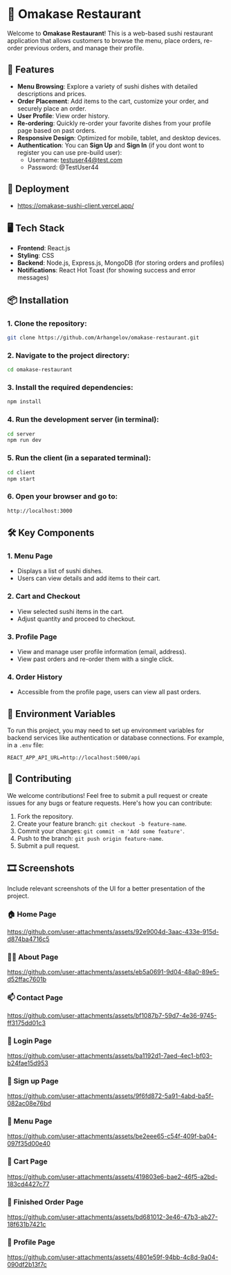 # 🍣 Omakase Restaurant

Welcome to **Omakase Restaurant**! This is a web-based sushi restaurant application that allows customers to browse the menu, place orders, re-order previous orders, and manage their profile.

## 🚀 Features

- **Menu Browsing**: Explore a variety of sushi dishes with detailed descriptions and prices.
- **Order Placement**: Add items to the cart, customize your order, and securely place an order.
- **User Profile**: View order history.
- **Re-ordering**: Quickly re-order your favorite dishes from your profile page based on past orders.
- **Responsive Design**: Optimized for mobile, tablet, and desktop devices.
- **Authentication**: You can **Sign Up** and **Sign In** (if you dont wont to register you can use pre-build user):
  - Username: testuser44@test.com
  - Password: @TestUser44
 
## 🔧 Deployment

  - https://omakase-sushi-client.vercel.app/

## 🖥️ Tech Stack

- **Frontend**: React.js
- **Styling**: CSS
- **Backend**: Node.js, Express.js, MongoDB (for storing orders and profiles)
- **Notifications**: React Hot Toast (for showing success and error messages)

## 📦 Installation

### 1. Clone the repository:

   ```bash
   git clone https://github.com/Arhangelov/omakase-restaurant.git
   ```

### 2. Navigate to the project directory:

   ```bash
   cd omakase-restaurant
   ```

### 3. Install the required dependencies:

   ```bash
   npm install
   ```

### 4. Run the development server (in terminal):

   ```bash
   cd server
   npm run dev
   ```

### 5. Run the client (in a separated terminal):

   ```bash
   cd client
   npm start
   ```


### 6. Open your browser and go to:

   ```
   http://localhost:3000
   ```

## 🛠️ Key Components

### 1. **Menu Page**
   - Displays a list of sushi dishes.
   - Users can view details and add items to their cart.

### 2. **Cart and Checkout**
   - View selected sushi items in the cart.
   - Adjust quantity and proceed to checkout.

### 3. **Profile Page**
   - View and manage user profile information (email, address).
   - View past orders and re-order them with a single click.

### 4. **Order History**
   - Accessible from the profile page, users can view all past orders.

## 🔧 Environment Variables

To run this project, you may need to set up environment variables for backend services like authentication or database connections. For example, in a `.env` file:

```
REACT_APP_API_URL=http://localhost:5000/api
```

## 🤝 Contributing

We welcome contributions! Feel free to submit a pull request or create issues for any bugs or feature requests. Here's how you can contribute:

1. Fork the repository.
2. Create your feature branch: `git checkout -b feature-name`.
3. Commit your changes: `git commit -m 'Add some feature'`.
4. Push to the branch: `git push origin feature-name`.
5. Submit a pull request.


## 🎞️ Screenshots
Include relevant screenshots of the UI for a better presentation of the project.

### 🏠 Home Page

https://github.com/user-attachments/assets/92e9004d-3aac-433e-915d-d874ba4716c5

### 🤷‍♂️ About Page

https://github.com/user-attachments/assets/eb5a0691-9d04-48a0-89e5-d52ffac7601b

### 📫 Contact Page

https://github.com/user-attachments/assets/bf1087b7-59d7-4e36-9745-ff3175dd01c3

### 🎫 Login Page

https://github.com/user-attachments/assets/ba1192d1-7aed-4ec1-bf03-b24fae15d953

### 📝 Sign up Page

https://github.com/user-attachments/assets/9f6fd872-5a91-4abd-ba5f-082ac08e76bd

### 📖 Menu Page

https://github.com/user-attachments/assets/be2eee65-c54f-409f-ba04-097f35d00e40

### 🛒 Cart Page

https://github.com/user-attachments/assets/419803e6-bae2-46f5-a2bd-183cd4427c77

### 🎉 Finished Order Page

https://github.com/user-attachments/assets/bd681012-3e46-47b3-ab27-18f631b7421c

### 👤 Profile Page

https://github.com/user-attachments/assets/4801e59f-94bb-4c8d-9a04-090df2b13f7c
